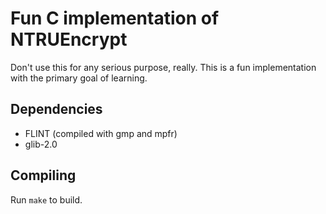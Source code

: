 # Fun C implementation of NTRUEncrypt

Don't use this for any serious purpose, really. This is a fun
implementation with the primary goal of learning.

## Dependencies

* FLINT (compiled with gmp and mpfr)
* glib-2.0

## Compiling

Run ```make``` to build.
